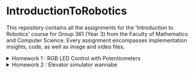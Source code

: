 # IntroductionToRobotics

 This repository contains all the assignments for the 'Introduction to Robotics' course for Group 361 (Year 3) from the Faculty of Mathematics and Computer Science. Every assignment encompasses implementation insights, code, as well as image and video files.

<details>
  <summary> 
    Homework 1 : RGB LED Control with Potentiometers
  </summary>  

 ## RGB LED Control with Potentiometers


The homework contains:
  - The project requirements and description; 
  - A photo of the hardware setup;
  - A link to the video showcasing the functionality;
  - A link to the uploaded code;
 

### Objective
* Interface potentiometers with Arduino to control an RGB LED's individual channels - Red, Green, Blue.
* Learn to harness analog readings from potentiometers and utilize digital electronics techniques for LED control.
* Adhere to a consistent and clean coding style, ensuring the code is well-commented and easily understandable by peers and reviewers.

  
### Components Used
* 1 RGB LED 
* 3 potentiometers 
* Resistors and wires as necessary


### Technical Implementation
* Control each RGB channel of the LED using dedicated potentiometers.
* The Arduino interprets the analog readings from the potentiometers and then produces a mapped output to the RGB LED pins for precise color adjustments.


### Photos of the Hardware Setup
* A detailed view of the Arduino setup on a breadboard with the illuminated LED indicating its active state.

![RGB_ARDUINO_2](https://github.com/uantoniaa/IntroductionToRobotics/assets/93488180/2f1f4875-0148-47ac-bb2a-1f435fe4fd37)


### Code 

[Inspect the code here!](https://github.com/uantoniaa/IntroductionToRobotics/blob/80f7c4016df804830b67b5f0ae75f78f5ca3f558/Homeworks%20-%20Code/Homework-1.ino)



### Video 


[Watch the video here!](https://youtube.com/shorts/LWe2Eiy1l58?feature=share)


</details>

<details>
  <summary> 
    Homework 2 : Elevator simulator wannabe
  </summary>  
 
 ## Elevator simulator wannabe

The homework contains:
  - The project requirements and description; 
  - A photo of the hardware setup;
  - A link to the video showcasing the functionality;
  - A link to the uploaded code;

### Objective
* Simulate a 3-floor elevator control system using LEDs, buttons, and optionally, a buzzer with Arduino.
* Implement button debouncing techniques and coordinate multiple components to represent a real-world elevator system.

### Components Used
* LEDs (At least 4: 3 for the floors and 1 for the elevator’s operational state)
* Buttons (At least 3 for floor calls)
* Buzzer (1) - optional for Computer Science, mandatory for CTI
* Resistors and wires as necessary

### Technical Implementation
* Use LEDs to indicate the elevator's current floor and operational state.
* Incorporate buttons to simulate floor calls, leading to the elevator's movement towards the designated floor after a brief interval.
* Use the buzzer for feedback, indicating elevator movement, door closures, and arrival at the desired floor.
* Implement button debounce techniques to prevent accidental multiple calls.
* Ensure the elevator’s operational LED blinks during movement and remains static when stationary.

### Photos of the Hardware Setup
* A detailed view of the Arduino setup displaying the LEDs in their active state, buttons, and the buzzer.

![ELEVATOR_SIMULATOR](https://github.com/uantoniaa/IntroductionToRobotics/assets/93488180/8b058800-8c2f-454c-a547-5193b5001b9f)


### Code 

[Inspect the code here!](https://github.com/uantoniaa/IntroductionToRobotics/blob/80f7c4016df804830b67b5f0ae75f78f5ca3f558/Homeworks%20-%20Code/Homework-2.ino)

### Video 

[Watch the video here!](https://youtube.com/shorts/9MEB8xBHwuA?feature=share)
</details>


